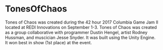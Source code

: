 # TonesOfChaos
Tones of Chaos was created during the 42 hour 2017 Columbia Game Jam II located at REDI Innovations on September 1-3. Tones of Chaos was created as a group collaborative with programmer Dustin Hengel, artist Rodney Hussman, and muscician Jesse Snyder. It was built using the Unity Engine. It won best in show (1st place) at the event.
